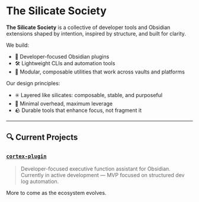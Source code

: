 # The Silicate Society

**The Silicate Society** is a collective of developer tools and Obsidian extensions shaped by intention, inspired by structure, and built for clarity.

We build:

- 🧠 Developer-focused Obsidian plugins
- 🛠 Lightweight CLIs and automation tools
- 🧩 Modular, composable utilities that work across vaults and platforms

Our design principles:
- ✳️ Layered like silicates: composable, stable, and purposeful
- 🌱 Minimal overhead, maximum leverage
- 🪨 Durable tools that enhance focus, not fragment it

---

## 🔍 Current Projects

### [`cortex-plugin`](https://github.com/the-silicate-society/cortex-plugin)
> Developer-focused executive function assistant for Obsidian.  
> Currently in active development — MVP focused on structured dev log automation.

More to come as the ecosystem evolves.
